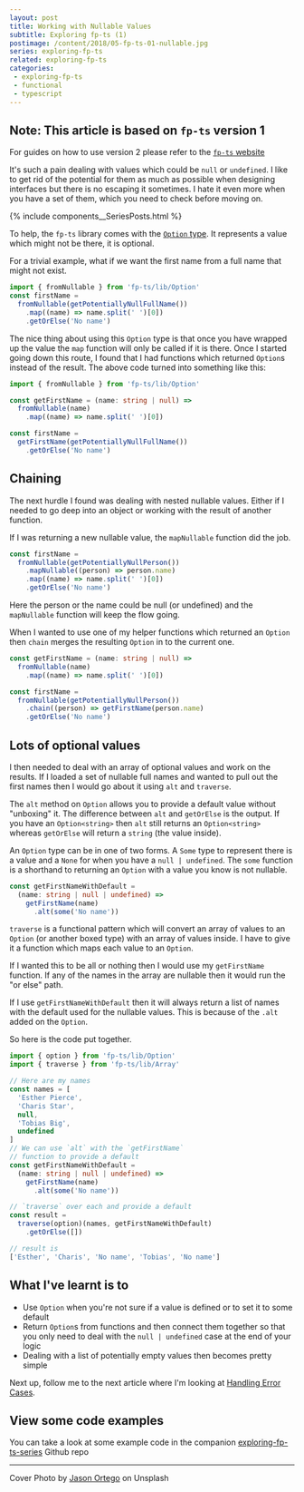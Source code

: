 ```yaml
---
layout: post
title: Working with Nullable Values
subtitle: Exploring fp-ts (1)
postimage: /content/2018/05-fp-ts-01-nullable.jpg
series: exploring-fp-ts
related: exploring-fp-ts
categories:
 - exploring-fp-ts
 - functional
 - typescript
---
```


## Note: This article is based on `fp-ts` version 1
For guides on how to use version 2 please refer to the [`fp-ts` website](https://gcanti.github.io/fp-ts/)

It's such a pain dealing with values which could be `null` or `undefined`. I like to get
rid of the potential for them as much as possible when designing interfaces but there is
no escaping it sometimes. I hate it even more when you have a set of them, which you need
to check before moving on.

{% include components__SeriesPosts.html %}

To help, the `fp-ts` library comes with the
[`Option` type](https://gcanti.github.io/fp-ts/Option.html). It represents a value which
might not be there, it is optional.

For a trivial example, what if we want the first name from a full name that might not
exist.

```typescript
import { fromNullable } from 'fp-ts/lib/Option'
const firstName =
  fromNullable(getPotentiallyNullFullName())
    .map((name) => name.split(' ')[0])
    .getOrElse('No name')
```

The nice thing about using this `Option` type is that once you have wrapped up the value the `map` function will only be called if it is there. Once I started going down this route, I found that I had functions which returned `Option`s instead of the result. The above code turned into something like this:

```typescript
import { fromNullable } from 'fp-ts/lib/Option'

const getFirstName = (name: string | null) =>
  fromNullable(name)
    .map((name) => name.split(' ')[0])

const firstName =
  getFirstName(getPotentiallyNullFullName())
    .getOrElse('No name')
```

## Chaining

The next hurdle I found was dealing with nested nullable values. Either if I needed to go deep into an object or working with the result of another function.

If I was returning a new nullable value, the `mapNullable` function did the job.

```typescript
const firstName =
  fromNullable(getPotentiallyNullPerson())
    .mapNullable((person) => person.name)
    .map((name) => name.split(' ')[0])
    .getOrElse('No name')
```

Here the person or the name could be null (or undefined) and the `mapNullable` function will keep the flow going.

When I wanted to use one of my helper functions which returned an `Option` then `chain` merges the resulting `Option` in to the current one.

```typescript
const getFirstName = (name: string | null) =>
  fromNullable(name)
    .map((name) => name.split(' ')[0])

const firstName =
  fromNullable(getPotentiallyNullPerson())
    .chain((person) => getFirstName(person.name)
    .getOrElse('No name')
```

## Lots of optional values

I then needed to deal with an array of optional values and work on the results. If I
loaded a set of nullable full names and wanted to pull out the first names then I would go
about it using `alt` and `traverse`.

The `alt` method on `Option` allows you to provide a default value without "unboxing" it.
The difference between `alt` and `getOrElse` is the output. If you have an `Option<string>` then
`alt` still returns an `Option<string>` whereas `getOrElse` will return a `string` (the
value inside).

An `Option` type can be in one of two forms. A `Some` type to represent there is a value
and a `None` for when you have a `null | undefined`. The `some` function is a shorthand
to returning an `Option` with a value you know is not nullable.

```typescript
const getFirstNameWithDefault =
  (name: string | null | undefined) =>
    getFirstName(name)
      .alt(some('No name'))
```

`traverse` is a functional pattern which will convert an array of values to an `Option`
(or another boxed type) with an array of values inside. I have to give it a function which
 maps each value to an `Option`.

If I wanted this to be all or nothing then I would use my `getFirstName` function. If any
of the names in the array are nullable then it would run the "or else" path.

If I use `getFirstNameWithDefault` then it will always return a list of names with the
default used for the nullable values. This is because of the `.alt` added on the `Option`.


So here is the code put together.

```typescript
import { option } from 'fp-ts/lib/Option'
import { traverse } from 'fp-ts/lib/Array'

// Here are my names
const names = [
  'Esther Pierce',
  'Charis Star',
  null,
  'Tobias Big',
  undefined
]
// We can use `alt` with the `getFirstName`
// function to provide a default
const getFirstNameWithDefault =
  (name: string | null | undefined) =>
    getFirstName(name)
      .alt(some('No name'))

// `traverse` over each and provide a default
const result =
  traverse(option)(names, getFirstNameWithDefault)
    .getOrElse([])

// result is
['Esther', 'Charis', 'No name', 'Tobias', 'No name']
```

## What I've learnt is to

 - Use `Option` when you're not sure if a value is defined or to set it to some default
 - Return `Option`s from functions and then connect them together so that you only need to deal with the `null | undefined` case at the end of your logic
 - Dealing with a list of potentially empty values then becomes pretty simple

Next up, follow me to the next article where I'm looking at [Handling Error Cases](/blog/2018/06/09/fp-ts-02-handling-error-cases).

## View some code examples

You can take a look at some example code in the companion [exploring-fp-ts-series](https://github.com/davetayls/exploring-fp-ts-series/tree/master/src/01-nullable-values) Github repo

---

Cover Photo by [Jason Ortego](https://unsplash.com/@jasonortego) on Unsplash



